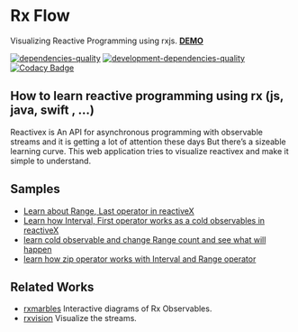 # Rx Flow

Visualizing Reactive Programming using rxjs.
[**DEMO**](https://fingerpich.github.io/rx-flow/)

[![dependencies-quality]( https://david-dm.org/fingerpich/rx-flow.svg)](https://david-dm.org/fingerpich/rx-flow)
[![development-dependencies-quality](https://david-dm.org/fingerpich/rx-flow/dev-status.svg)](https://david-dm.org/fingerpich/rx-flow#info=devDependencies)
[![Codacy Badge](https://api.codacy.com/project/badge/Grade/3a50eeb043584886b60f961426032030)](https://www.codacy.com/app/zarei-bs/rx-studio?utm_source=github.com&amp;utm_medium=referral&amp;utm_content=fingerpich/rx-studio&amp;utm_campaign=Badge_Grade)

## How to learn reactive programming using rx (js, java, swift , ...) 

Reactivex is An API for asynchronous programming with observable streams and it is getting a lot of attention these days
But there’s a sizeable learning curve.
This web application tries to visualize reactivex and make it simple to understand.

## Samples

 - [Learn about Range, Last operator in reactiveX](https://fingerpich.github.io/rx-flow/load/%7B%22nodes%22:%5B%7B%22id%22:2,%22x%22:348,%22y%22:233,%22node_type%22:%22Range%22,%22properties%22:%7B%22start%22:0,%22count%22:3%7D%7D,%7B%22id%22:3,%22x%22:606,%22y%22:234,%22node_type%22:%22Last%22,%22properties%22:%7B%22filter%22:0%7D%7D,%7B%22id%22:4,%22x%22:480,%22y%22:413,%22node_type%22:%22Subscribe%22,%22properties%22:%7B%7D%7D%5D,%22edges%22:%5B%7B%22source%22:2,%22target%22:3%7D,%7B%22source%22:3,%22target%22:4%7D%5D%7D)
 - [Learn how Interval, First operator works as a cold observables in reactiveX](https://fingerpich.github.io/rx-flow/load/{"nodes":[{"id":1,"x":649.5,"y":279,"node_type":"Subscribe","properties":{}},{"id":2,"x":389,"y":332,"node_type":"Interval","properties":{"interval":500}},{"id":3,"x":570,"y":483,"node_type":"First","properties":{"filter":0}}],"edges":[{"source":2,"target":3},{"source":3,"target":1}]})
 - [learn cold observable and change Range count and see what will happen](https://fingerpich.github.io/rx-flow/load/{"nodes":[{"id":1,"x":579.5,"y":462,"node_type":"Subscribe","properties":{}},{"id":3,"x":579,"y":168,"node_type":"Filter","properties":{"filter":"3"}},{"id":4,"x":680,"y":311,"node_type":"First","properties":{"filter":0}},{"id":5,"x":399,"y":167,"node_type":"Map","properties":{"mapFunc":"1"}},{"id":7,"x":399,"y":471,"node_type":"Range","properties":{"start":1,"count":16}},{"id":8,"x":289,"y":312,"node_type":"Filter","properties":{"filter":"1"}}],"edges":[{"source":5,"target":3},{"source":3,"target":4},{"source":4,"target":1},{"source":7,"target":8},{"source":8,"target":5}]})
 - [learn how zip operator works with Interval and Range operator](https://fingerpich.github.io/rx-flow/load/{"nodes":[{"id":1,"x":470.5,"y":382,"node_type":"Subscribe","properties":{}},{"id":2,"x":771,"y":253,"node_type":"Range","properties":{"start":10,"count":9}},{"id":3,"x":801,"y":506,"node_type":"Interval","properties":{"interval":500}},{"id":4,"x":658,"y":383,"node_type":"Zip","properties":{"fi":0}}],"edges":[{"source":3,"target":4},{"source":2,"target":4},{"source":4,"target":1}]})
 
## Related Works
 - [rxmarbles](http://rxmarbles.com/) Interactive diagrams of Rx Observables.
 - [rxvision](http://jaredforsyth.com/rxvision/examples/playground/) Visualize the streams.
